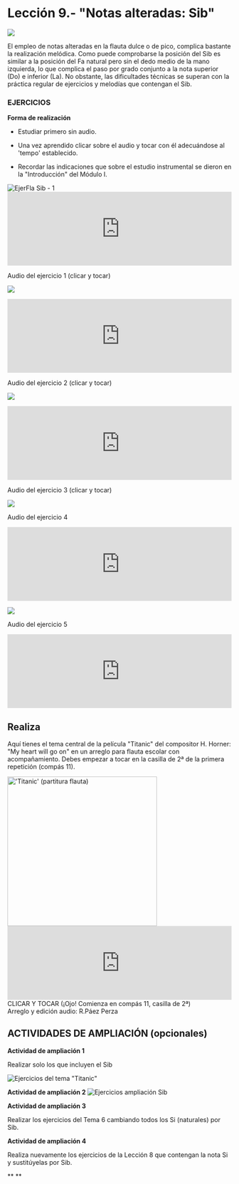 
# Lección 9.- "Notas alteradas: Sib"
![](/assets/L9_Posicion_Sib.gif)

El empleo de notas alteradas en la flauta dulce o de pico, complica bastante la realización melódica. 
Como puede comprobarse la posición del Sib es similar a la posición del Fa natural pero sin el dedo medio de la mano izquierda, lo que complica el paso por grado conjunto a la nota superior (Do) e inferior (La). No obstante, las dificultades técnicas se superan con la práctica regular de ejercicios y melodías que contengan el Sib. 
### EJERCICIOS

**Forma de realización**

- Estudiar primero sin audio.

- Una vez aprendido clicar sobre el audio y tocar con él adecuándose al 'tempo' establecido.

- Recordar las indicaciones que sobre el estudio instrumental se dieron en la "Introducción" del Módulo I.

<img src="img/L8_Ejer_Sib2.gif" alt="EjerFla Sib - 1" title="EjerFla Sib - 1" />
<iframe width="100%" height="166" scrolling="no" frameborder="no" src="https://w.soundcloud.com/player/?url=https%3A//api.soundcloud.com/tracks/344090246&amp;color=%23ff5500&amp;auto_play=false&amp;hide_related=false&amp;show_comments=true&amp;show_user=true&amp;show_reposts=false"></iframe>

Audio del ejercicio 1 (clicar y tocar)

![](img/L8_Ejer_Sib3.gif)
<iframe width="100%" height="166" scrolling="no" frameborder="no" src="https://w.soundcloud.com/player/?url=https%3A//api.soundcloud.com/tracks/344090248&amp;color=%23ff5500&amp;auto_play=false&amp;hide_related=false&amp;show_comments=true&amp;show_user=true&amp;show_reposts=false"></iframe>

Audio del ejercicio 2 (clicar y tocar)

![](/assets/L9_Ejer3_Sib_Armo.gif)

<iframe width="100%" height="166" scrolling="no" frameborder="no" src="https://w.soundcloud.com/player/?url=https%3A//api.soundcloud.com/tracks/344090249&amp;color=%23ff5500&amp;auto_play=false&amp;hide_related=false&amp;show_comments=true&amp;show_user=true&amp;show_reposts=false"></iframe>

Audio del ejercicio 3 (clicar y tocar)

![](/assets/L9_Ejer4_Sib_IMAGE.gif)

Audio del ejercicio 4

<iframe width="100%" height="166" scrolling="no" frameborder="no" src="https://w.soundcloud.com/player/?url=https%3A//api.soundcloud.com/tracks/367917020&amp;color=%23ff5500&amp;auto_play=false&amp;hide_related=false&amp;show_comments=true&amp;show_user=true&amp;show_reposts=false&amp;show_teaser=true"></iframe>

![](/assets/L9_Ejer5_Sib_Flauta.gif)

Audio del ejercicio 5

<iframe width="100%" height="166" scrolling="no" frameborder="no" src="https://w.soundcloud.com/player/?url=https%3A//api.soundcloud.com/tracks/367917029&amp;color=%23ff5500&amp;auto_play=false&amp;hide_related=false&amp;show_comments=true&amp;show_user=true&amp;show_reposts=false&amp;show_teaser=true"></iframe>



## Realiza

Aquí tienes el tema central de la película "Titanic" del compositor H. Horner: "My heart will go on" en un arreglo para flauta escolar con acompañamiento. Debes empezar a tocar en la casilla de 2ª de la primera repetición (compás 11).

<img src="img/L8_Titanic_Sib5_GRIS.gif" height="336" alt="'Titanic' (partitura flauta)" title="'Titanic' (partitura flauta)" />


<iframe width="100%" height="166" scrolling="no" frameborder="no" src="https://w.soundcloud.com/player/?url=https%3A//api.soundcloud.com/tracks/344090304&amp;color=%23ff5500&amp;auto_play=false&amp;hide_related=false&amp;show_comments=true&amp;show_user=true&amp;show_reposts=false"></iframe>
CLICAR Y TOCAR (¡Ojo! Comienza en compás 11, casilla de 2ª)<br /> Arreglo y edición audio: R.Páez Perza

## ACTIVIDADES DE AMPLIACIÓN (opcionales)

**Actividad de ampliación 1**

Realizar solo los que incluyen el Sib

<img src="img/EjerFla_Titanic.gif" alt='Ejercicios del tema "Titanic"' title='Ejercicios del tema "Titanic"' />

**Actividad de ampliación 2**
<img src="img/Ampliacion_Sib.gif" alt="Ejercicios ampliación Sib" title="Ejercicios ampliación Sib" />


**Actividad de ampliación 3**

Realizar los ejercicios del Tema 6 cambiando todos los Si (naturales) por Sib.


**Actividad de ampliación 4**

Realiza nuevamente los ejercicios de la Lección 8 que contengan la nota Si y sustitúyelas por Sib. 

** **
